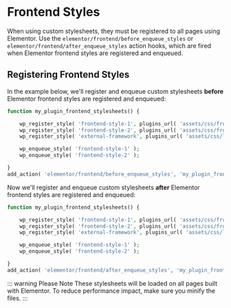 # Frontend Styles

When using custom stylesheets, they must be registered to all pages using Elementor. Use the `elementor/frontend/before_enqueue_styles` or `elementor/frontend/after_enqueue_styles` action hooks, which are fired when Elementor frontend styles are registered and enqueued.

## Registering Frontend Styles

In the example below, we'll register and enqueue custom stylesheets **before** Elementor frontend styles are registered and enqueued:

```php {11}
function my_plugin_frontend_stylesheets() {

	wp_register_style( 'frontend-style-1', plugins_url( 'assets/css/frontend-style-1.css', __FILE__ ) );
	wp_register_style( 'frontend-style-2', plugins_url( 'assets/css/frontend-style-2.css', __FILE__ ), [ 'external-framework' ] );
	wp_register_style( 'external-framework', plugins_url( 'assets/css/libs/external-framework.css', __FILE__ ) );

	wp_enqueue_style( 'frontend-style-1' );
	wp_enqueue_style( 'frontend-style-2' );

}
add_action( 'elementor/frontend/before_enqueue_styles', 'my_plugin_frontend_stylesheets' );
```

Now we'll register and enqueue custom stylesheets **after** Elementor frontend styles are registered and enqueued:

```php {11}
function my_plugin_frontend_stylesheets() {

	wp_register_style( 'frontend-style-1', plugins_url( 'assets/css/frontend-style-1.css', __FILE__ ) );
	wp_register_style( 'frontend-style-2', plugins_url( 'assets/css/frontend-style-2.css', __FILE__ ), [ 'external-framework' ] );
	wp_register_style( 'external-framework', plugins_url( 'assets/css/libs/external-framework.css', __FILE__ ) );

	wp_enqueue_style( 'frontend-style-1' );
	wp_enqueue_style( 'frontend-style-2' );

}
add_action( 'elementor/frontend/after_enqueue_styles', 'my_plugin_frontend_stylesheets' );
```

::: warning Please Note
These stylesheets will be loaded on all pages built with Elementor. To reduce performance impact, make sure you minify the files.
:::

